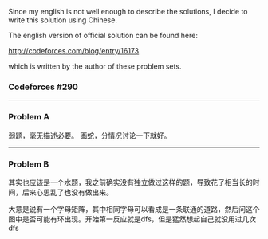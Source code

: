 Since my english is not well enough to describe the solutions, I decide to write this solution using Chinese.

The english version of official solution can be found here:

http://codeforces.com/blog/entry/16173

which is written by the author of these problem sets.

<h3> Codeforces #290 </h3>
<hr>

<h3> Problem A </h3>
弱题，毫无描述必要。
画蛇，分情况讨论一下就好。
<hr>

<h3> Problem B </h3>
其实也应该是一个水题，我之前确实没有独立做过这样的题，导致花了相当长的时间，后来心思乱了也没有做出来。

大意是说有一个字母矩阵，其中相同字母可以看成是一条联通的道路，然后问这个图中是否可能有环出现。开始第一反应就是dfs，但是猛然想起自己就没用过几次dfs
